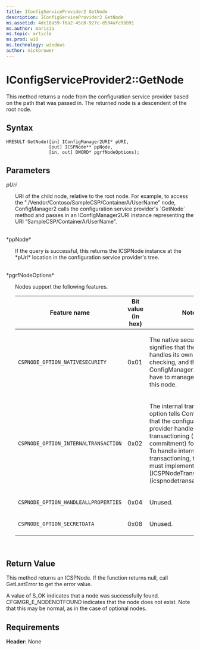 ```yaml
---
title: IConfigServiceProvider2 GetNode
description: IConfigServiceProvider2 GetNode
ms.assetid: 4dc10a59-f6a2-45c0-927c-d594afc9bb91
ms.author: maricia
ms.topic: article
ms.prod: w10
ms.technology: windows
author: nickbrower
---
```


# IConfigServiceProvider2::GetNode


This method returns a node from the configuration service provider based on the path that was passed in. The returned node is a descendent of the root node.

## Syntax


``` syntax
HRESULT GetNode([in] IConfigManager2URI* pURI, 
                [out] ICSPNode** ppNode,
                [in, out] DWORD* pgrfNodeOptions);
```

## Parameters

<a href="" id="puri"></a>*pUri*
<ul style="list-style-type:none">
<li>
URI of the child node, relative to the root node. For example, to access the "./Vendor/Contoso/SampleCSP/ContainerA/UserName" node, ConfigManager2 calls the configuration service provider's `GetNode` method and passes in an IConfigManager2URI instance representing the URI “SampleCSP/ContainerA/UserName”.
</li>
</ul>
<br>
<a href="" id="ppnode"></a>*ppNode*
<ul style="list-style-type:none">
<li>
If the query is successful, this returns the ICSPNode instance at the *pUri* location in the configuration service provider's tree.
</li>
</ul>
<br>
<a href="" id="pgrfnodeoptions"></a>*pgrfNodeOptions*
<ul style="list-style-type:none">
<li>
Nodes support the following features.

<table>
<colgroup>
<col width="33%" />
<col width="33%" />
<col width="33%" />
</colgroup>
<thead>
<tr class="header">
<th>Feature name</th>
<th>Bit value (in hex)</th>
<th>Notes</th>
</tr>
</thead>
<tbody>
<tr class="odd">
<td><p><code>CSPNODE_OPTION_NATIVESECURITY</code></p></td>
<td><p>0x01</p></td>
<td><p>The native security option signifies that the node handles its own security checking, and that ConfigManager2 does not have to manage security for this node.</p></td>
</tr>
<tr class="even">
<td><p><code>CSPNODE_OPTION_INTERNALTRANSACTION</code></p></td>
<td><p>0x02</p></td>
<td><p>The internal transactioning option tells ConfigManager2 that the configuration service provider handles the transactioning (rollback and commitment) for the node. To handle internal transactioning, the node must implement the [ICSPNodeTransactioning](icspnodetransactioning.md).</p></td>
</tr>
<tr class="odd">
<td><p><code>CSPNODE_OPTION_HANDLEALLPROPERTIES</code></p></td>
<td><p>0x04</p></td>
<td><p>Unused.</p></td>
</tr>
<tr class="even">
<td><p><code>CSPNODE_OPTION_SECRETDATA</code></p></td>
<td><p>0x08</p></td>
<td><p>Unused.</p></td>
</tr>
</tbody>
</table>
</li>
</ul>
<br>

## Return Value

This method returns an ICSPNode. If the function returns null, call GetLastError to get the error value.

A value of S\_OK indicates that a node was successfully found. CFGMGR\_E\_NODENOTFOUND indicates that the node does not exist. Note that this may be normal, as in the case of optional nodes.

## Requirements

**Header:** None

 






